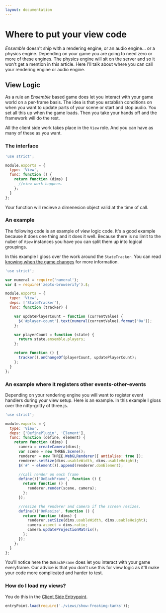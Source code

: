 ```yaml
---
layout: documentation
---
```

# Where to put your view code

*Ensemble* doesn't ship with a rendering engine, or an audio engine... or a physics engine. Depending on your game you are going to need zero or more of these engines. The physics engine will sit on the server and so it won't get a mention in this article. Here I'll talk about where you can call your rendering engine or audio engine.

## View Logic
As a rule an *Ensemble* based game does let you interact with your game world on a per-frame basis. The idea is that you establish conditions on when you want to update parts of your scene or start and stop audio. You set all this up when the game loads. Then you take your hands off and the framework will do the rest.

All the client side work takes place in the `View` role. And you can have as many of these as you want.

### The interface
~~~javascript
'use strict';

module.exports = {
  type: 'View',
  func: function () {
    return function (dims) {
      //view work happens.
    };
  }
};
~~~

Your function will recieve a dimenesion object valid at the time of call.

### An example
The following code is an example of view logic code. It's a good example because it does one thing and it does it well. Because there is no limit to the nuber of `View` instances you have you can split them up into logical groupings.

In this example I gloss over the work around the `StateTracker`. You can read [knowing when the game changes](/website/docs/guides/tracking-state-changes) for more information.

~~~javascript
'use strict';

var numeral = require('numeral');
var $ = require('zepto-browserify').$;

module.exports = {
  type: 'View',
  deps: ['StateTracker'],
  func: function (tracker) {

    var updatePlayerCount = function (currentValue) {
      $('#player-count').text(numeral(currentValue).format('0a'));
    };

    var playerCount = function (state) {
      return state.ensemble.players;
    };

    return function () {
      tracker().onChangeOf(playerCount, updatePlayerCount);
    };
  }
};
~~~

### An example where it registers other events-other-events
Depending on your rendering engine you will want to register event handlers during your view setup. Here is an example. In this example I gloss over the nitty-gritty of three.js.

~~~javascript
'use strict';

module.exports = {
  type: 'View',
  deps: ['DefinePlugin', 'Element'],
  func: function (define, element) {
    return function (dims) {
      camera = createCamera(dims);
      var scene = new THREE.Scene();
      renderer = new THREE.WebGLRenderer({ antialias: true });
      renderer.setSize(dims.usableWidth, dims.usableHeight);
      $('#' + element()).append(renderer.domElement);

      //call render on each frame
      define()('OnEachFrame', function () {
        return function () {
          renderer.render(scene, camera);
        };
      });

      //resize the renderer and camera if the screen resizes.
      define()('OnResize', function () {
        return function (dims) {
          renderer.setSize(dims.usableWidth, dims.usableHeight);
          camera.aspect = dims.ratio;
          camera.updateProjectionMatrix();
        };
      });
    };
  }
};
~~~

You'll notice here the `OnEachFrame` does let you interact with your game everyframe. Our advice is that you don't use this for view logic as it'll make your code more complicated and harder to test.

### How do I load my views?
You do this in the [Client Side Entrypoint](/website/docs/guides/client-side-entrypoint.html).

~~~javascript
entryPoint.load(require('./views/show-freaking-tanks'));
~~~